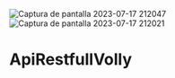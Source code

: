 ![Captura de pantalla 2023-07-17 212047](https://github.com/Ritamishell/ApiRestfullVolly/assets/135658559/eefd66ba-75e9-4cc1-8b84-5239189b811f)
![Captura de pantalla 2023-07-17 212021](https://github.com/Ritamishell/ApiRestfullVolly/assets/135658559/4db3f06a-6bf5-4b49-be9d-8149f99a6306)


# ApiRestfullVolly
